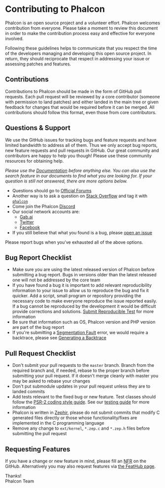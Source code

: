 # Contributing to Phalcon

Phalcon is an open source project and a volunteer effort. Phalcon welcomes contribution from everyone.
Please take a moment to review this document in order to make the contribution process easy and effective for everyone
involved.

Following these guidelines helps to communicate that you respect the time of the developers managing and developing this
open source project. In return, they should reciprocate that respect in addressing your issue or assessing patches and
features.

## Contributions

Contributions to Phalcon should be made in the form of GitHub pull requests.
Each pull request will be reviewed by a core contributor (someone with permission to land patches) and either landed in
the main tree or given feedback for changes that would be required before it can be merged. All contributions should
follow this format, even those from core contributors.

## Questions & Support

We use the GitHub issues for tracking bugs and feature requests and have limited bandwidth to address all of them. Thus
we only accept bug reports, new feature requests and pull requests in GitHub. Our great community and contributors are
happy to help you though! Please use these community resources for obtaining help.

_Please use the [Documentation](https://docs.phalconphp.com) before anything else. You can also use the search feature
in our documents to find what you are looking for. If your question is still not answered, there are more options below._

* Questions should go to [Official Forums](https://forum.phalconphp.com)
* Another way is to ask a question on [Stack Overflow](https://stackoverflow.com/) and tag it with
  [`phalcon`](https://stackoverflow.com/questions/tagged/phalcon)
* Come join the Phalcon [Discord](https://phalcon.link/discord)
* Our social network accounts are:
  * [Gab.ai](https://phalcon.link/gab)
  * [Twitter](https://phalcon.link/t)
  * [Facebook](https://phalcon.link/fb)
* If you still believe that what you found is a bug, please
  [open an issue](https://github.com/phalcon/cphalcon/issues/new)

Please report bugs when you've exhausted all of the above options.

## Bug Report Checklist

* Make sure you are using the latest released version of Phalcon before submitting a bug report.
  Bugs in versions older than the latest released one will not be addressed by the core team
* If you have found a bug it is important to add relevant reproducibility information to your issue to allow us 
  to reproduce the bug and fix it quicker. Add a script, small program or repository providing the necessary code to 
  make everyone reproduce the issue reported easily. If a bug cannot be reproduced by the development it would be
  difficult provide corrections and solutions.
  [Submit Reproducible Test](https://docs.phalconphp.com/en/latest/reproducible-tests) for more information
* Be sure that information such as OS, Phalcon version and PHP version are part of the bug report
* If you're submitting a [Segmentation Fault](https://en.wikipedia.org/wiki/Segmentation_fault) error, we would require
  a backtrace, please see [Generating a Backtrace](https://docs.phalconphp.com/en/latest/generating-backtrace)

## Pull Request Checklist

* Don't submit your pull requests to the `master` branch. Branch from the required branch and,
  if needed, rebase to the proper branch before submitting your pull request.
  If it doesn't merge cleanly with master you may be asked to rebase your changes
* Don't put submodule updates in your pull request unless they are to landed commits
* Add tests relevant to the fixed bug or new feature. Test classes should follow the
  [PSR-2 coding style guide](https://github.com/php-fig/fig-standards/blob/master/accepted/PSR-2-coding-style-guide.md).
  See our [testing guide](https://github.com/phalcon/cphalcon/blob/master/tests/README.md) for more information
* Phalcon is written in [Zephir](https://zephir-lang.com/), please do not submit commits that modify C generated files
  directly or those whose functionality/fixes are implemented in the C programming language
* Remove any change to `ext/kernel`, `*.zep.c` and `*.zep.h` files before submitting the pull request

## Requesting Features

If you have a change or new feature in mind, please fill an
[NFR](https://docs.phalconphp.com/en/latest/new-feature-request) on the GitHub. Alternatively you may also request features via [the FeatHub page](https://feathub.com/phalcon/cphalcon).


Thanks! <br />
Phalcon Team
